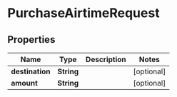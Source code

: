 

# PurchaseAirtimeRequest


## Properties

| Name | Type | Description | Notes |
|------------ | ------------- | ------------- | -------------|
|**destination** | **String** |  |  [optional] |
|**amount** | **String** |  |  [optional] |



